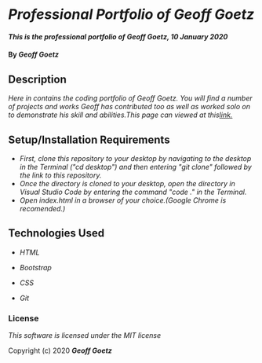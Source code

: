 # _Professional Portfolio of Geoff Goetz_

#### _This is the professional portfolio of Geoff Goetz, 10 January 2020_

#### By _**Geoff Goetz**_

## Description

_Here in contains the coding portfolio of Geoff Goetz. You will find a number of projects and works Geoff has contributed too as well as worked solo on to demonstrate his skill and abilities.This page can viewed at this<a href="https://pieharder.github.io/Portfolio-Landing-Page/">link.</a>_

## Setup/Installation Requirements

* _First, clone this repository to your desktop by navigating to the desktop in the Terminal ("cd desktop") and then entering "git clone" followed by the link to this repository._
* _Once the directory is cloned to your desktop, open the directory in Visual Studio Code by entering the command "code ." in the Terminal._
* _Open index.html in a browser of your choice.(Google Chrome is recomended.)_

## Technologies Used

* _HTML_

* _Bootstrap_

* _CSS_

* _Git_

### License

*This software is licensed under the MIT license*

Copyright (c) 2020 **_Geoff Goetz_**
